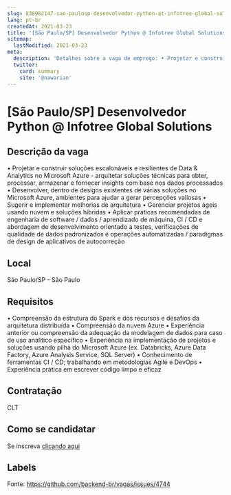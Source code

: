 ```yaml
---
slug: 838982147-sao-paulosp-desenvolvedor-python-at-infotree-global-solutions
lang: pt-br
createdAt: 2021-03-23
title: '[São Paulo/SP] Desenvolvedor Python @ Infotree Global Solutions - Vaga de Emprego'
sitemap:
  lastModified: 2021-03-23
meta:
  description: 'Detalhes sobre a vaga de emprego: • Projetar e construir soluções escalonáveis ​​e resilientes de Data & Analytics no Microsoft Azure - arquitetar soluções técnicas para obter, processar, armazenar e fornecer insights com base nos dados processados • Desenvolver, dentro de designs existentes de várias soluções no Microsoft Azure, ambientes para ajudar a gerar percepções valiosas • Sugerir e implementar melhorias de arquitetura • Gerenciar projetos ágeis usando nuvem e soluções híbridas • Aplicar práticas recomendadas de engenharia de software / dados / aprendizado de máquina, CI / CD e abordagem de desenvolvimento orientado a testes, verificações de qualidade de dados padronizados e operações automatizadas / paradigmas de design de aplicativos de autocorreção'
  twitter:
    card: summary
    site: '@nawarian'
---
```


# [São Paulo/SP] Desenvolvedor Python @ Infotree Global Solutions

## Descrição da vaga

• Projetar e construir soluções escalonáveis ​​e resilientes de Data & Analytics no Microsoft Azure - arquitetar soluções técnicas para obter, processar, armazenar e fornecer insights com base nos dados processados
• Desenvolver, dentro de designs existentes de várias soluções no Microsoft Azure, ambientes para ajudar a gerar percepções valiosas
• Sugerir e implementar melhorias de arquitetura
• Gerenciar projetos ágeis usando nuvem e soluções híbridas
• Aplicar práticas recomendadas de engenharia de software / dados / aprendizado de máquina, CI / CD e abordagem de desenvolvimento orientado a testes, verificações de qualidade de dados padronizados e operações automatizadas / paradigmas de design de aplicativos de autocorreção

## Local

São Paulo/SP - São Paulo

## Requisitos

• Compreensão da estrutura do Spark e dos recursos e desafios da arquitetura distribuída
• Compreensão da nuvem Azure
• Experiência anterior ou compreensão da adequação da modelagem de dados para caso de uso analítico específico
• Experiência na implementação de projetos e soluções usando pilha do Microsoft Azure (ex. Databricks, Azure Data Factory, Azure Analysis Service, SQL Server)
• Conhecimento de ferramentas CI / CD; trabalhando em metodologias Agile e DevOps
• Experiência prática em escrever código limpo e eficaz

## Contratação

CLT

## Como se candidatar

Se inscreva [clicando aqui](https://www.pyjobs.com.br/job/2330)

## Labels



Fonte: https://github.com/backend-br/vagas/issues/4744